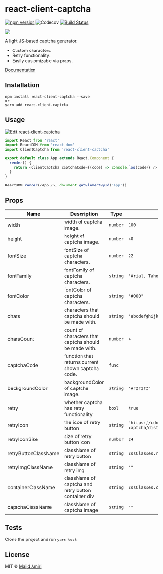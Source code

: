 # react-client-captcha

[![npm version](https://img.shields.io/npm/v/react-client-captcha.svg)](https://www.npmjs.com/package/react-client-captcha)
![Codecov](https://img.shields.io/codecov/c/github/majid-amiri/react-client-captcha?token=fa410599316a4368b4ecdb828baf6cbb)
[![Build Status](https://travis-ci.org/majid-amiri/react-client-captcha.svg?branch=master)](https://travis-ci.org/majid-amiri/react-client-captcha)

![](https://raw.githubusercontent.com/majid-amiri/react-client-captcha/master/react-client-captcha.png)

A light JS-based captcha generator.

- Custom characters.
- Retry functionality.
- Easily customizable via props.

[Documentation](https://majid-amiri.github.io/react-client-captcha/)

## Installation

```
npm install react-client-captcha --save
or
yarn add react-client-captcha
```

## Usage

[![Edit react-client-captcha](https://codesandbox.io/static/img/play-codesandbox.svg)](https://codesandbox.io/s/stoic-noyce-fnkkq)

```javascript
import React from 'react'
import ReactDOM from 'react-dom'
import ClientCaptcha from 'react-client-captcha'

export default class App extends React.Component {
  render() {
    return <ClientCaptcha captchaCode={(code) => console.log(code)} />
  }
}

ReactDOM.render(<App />, document.getElementById('app'))
```

## Props

<!-- --begin-insert-props-- -->

| Name                 | Description                                           | Type     | Default                                                              |
| -------------------- | ----------------------------------------------------- | -------- | -------------------------------------------------------------------- |
| width                | width of captcha image.                               | `number` | `100`                                                                |
| height               | height of captcha image.                              | `number` | `40`                                                                 |
| fontSize             | fontSize of captcha characters.                       | `number` | `22`                                                                 |
| fontFamily           | fontFamily of captcha characters.                     | `string` | `"Arial, Tahoma"`                                                    |
| fontColor            | fontColor of captcha characters.                      | `string` | `"#000"`                                                             |
| chars                | characters that captcha should be made with.          | `string` | `"abcdefghijklmnopqrstuvwxyzABCDEFGHIJKLMNOPQRSTUVWXYZ0123456789"`   |
| charsCount           | count of characters that captcha should be made with. | `number` | `4`                                                                  |
| captchaCode          | function that returns current shown captcha code.     | `func`   |                                                                      |
| backgroundColor      | backgroundColor of captcha image.                     | `string` | `"#F2F2F2"`                                                          |
| retry                | whether captcha has retry functionality               | `bool`   | `true`                                                               |
| retryIcon            | the icon of retry button                              | `string` | `"https://cdn.jsdelivr.net/npm/react-client-captcha/dist/retry.svg"` |
| retryIconSize        | size of retry button icon                             | `number` | `24`                                                                 |
| retryButtonClassName | className of retry button                             | `string` | `cssClasses.retryButton`                                             |
| retryImgClassName    | className of retry img                                | `string` | `""`                                                                 |
| containerClassName   | className of captcha and retry button container div   | `string` | `cssClasses.captchaContainer`                                        |
| captchaClassName     | className of captcha image                            | `string` | `""`                                                                 |

<!-- --end-insert-props-- -->

## Tests

Clone the project and run `yarn test`

## License

MIT © [Majid Amiri](https://github.com/majid-amiri/)

